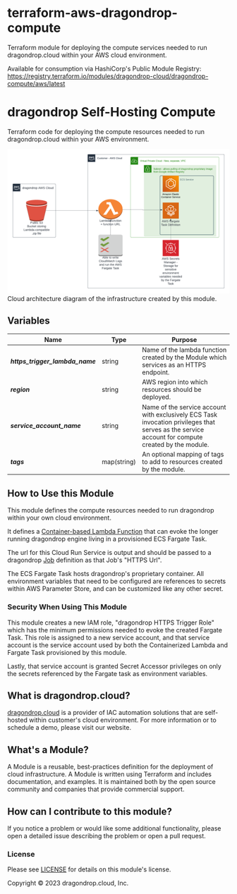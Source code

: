 # terraform-aws-dragondrop-compute
Terraform module for deploying the compute services needed to run dragondrop.cloud within your AWS cloud environment.

Available for consumption via HashiCorp's Public Module Registry: https://registry.terraform.io/modules/dragondrop-cloud/dragondrop-compute/aws/latest

# dragondrop Self-Hosting Compute
Terraform code for deploying the compute resources needed to run dragondrop.cloud within your AWS environment.

![AWS infrastructure diagram](./images/2023-03-05%20AWS%20Infrastructure%20Module.png)
Cloud architecture diagram of the infrastructure created by this module.

## Variables

| Name                            | Type        | Purpose                                                                                                                                           |
|---------------------------------|-------------|---------------------------------------------------------------------------------------------------------------------------------------------------|
| _**https_trigger_lambda_name**_ | string      | Name of the lambda function created by the Module which services as an HTTPS endpoint.                                                            |
| **_region_**                    | string      | AWS region into which resources should be deployed.                                                                                               |
| **_service_account_name_**      | string      | Name of the service account with exclusively ECS Task invocation privileges that serves as the service account for compute created by the module. |
| **_tags_**                      | map(string) | An optional mapping of tags to add to resources created by the module.                                                                            |


## How to Use this Module
This module defines the compute resources needed to run dragondrop within your own cloud environment.

It defines a [Container-based Lambda Function](https://github.com/dragondrop-cloud/ecs-fargate-http-trigger) that can
evoke the longer running dragondrop engine living in a provisioned ECS Fargate Task.

The url for this Cloud Run Service is output and should be passed to a dragondrop [Job](https://docs.dragondrop.cloud/product-docs/getting-started/creating-a-job)
definition as that Job's "HTTPS Url".

The ECS Fargate Task hosts dragondrop's proprietary container. All environment variables that need to be configured are references
to secrets within AWS Parameter Store, and can be customized like any other secret.

### Security When Using This Module
This module creates a new IAM role, "dragondrop HTTPS Trigger Role" which has the minimum permissions needed to evoke
the created Fargate Task. This role is assigned to a new service account, and that service account is the service account used by both the
Containerized Lambda and Fargate Task provisioned by this module.

Lastly, that service account is granted Secret Accessor privileges on only the secrets referenced by the Fargate task as
environment variables.

## What is dragondrop.cloud?
[dragondrop.cloud](https://dragondrop.cloud) is a provider of IAC automation solutions that are self-hosted
within customer's cloud environment. For more information or to schedule a demo, please visit our website.

## What's a Module?
A Module is a reusable, best-practices definition for the deployment of cloud infrastructure.
A Module is written using Terraform and includes documentation, and examples.
It is maintained both by the open source community and companies that provide commercial support.

## How can I contribute to this module?
If you notice a problem or would like some additional functionality, please open a detailed issue describing
the problem or open a pull request.

### License
Please see [LICENSE](LICENSE) for details on this module's license.

Copyright © 2023 dragondrop.cloud, Inc.
